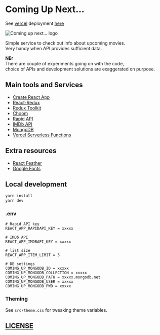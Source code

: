 # Coming Up Next...

See [vercel](https://vercel.com/) deployment [here](https://coming-up-next.vercel.app/)

![Coming up next... logo](https://res.cloudinary.com/wdybih/image/upload/v1634935739/favicons/android-chrome-192x192_gcvmga.png)

Simple service to check out info about upcoming movies.  
Very handy when API provides sufficient data.

**NB:**  
There are couple of experiments going on with the code,  
choice of APIs and development solutions are exaggerated on purpose.  

## Main tools and Services

- [Create React App](https://create-react-app.dev/)
- [React-Redux](https://react-redux.js.org/)
- [Redux Toolkit](https://redux-toolkit.js.org/)
- [Choom](https://www.npmjs.com/package/choom)
- [Rapid API](https://rapidapi.com/) 
- [IMDb API](https://imdb-api.com/api)
- [MongoDB](https://www.mongodb.com/)
- [Vercel Serverless Functions](https://vercel.com/)

## Extra resources

- [React Feather](https://feathericons.com/)
- [Google Fonts](https://fonts.google.com/)

## Local development

```sh
yarn install
yarn dev
```

### .env

```
# Rapid API key
REACT_APP_RAPIDAPI_KEY = xxxxx

# IMDb API
REACT_APP_IMDBAPI_KEY = xxxxx

# list size
REACT_APP_ITEM_LIMIT = 5

# DB settings
COMING_UP_MONGODB_ID = xxxxx
COMING_UP_MONGODB_COLLECTION = xxxxx
COMING_UP_MONGODB_PATH = xxxxx.mongodb.net
COMING_UP_MONGODB_USER = xxxxx
COMING_UP_MONGODB_PWD = xxxxx
```

### Theming

See `src/theme.css` for tweaking theme variables.

## [LICENSE](LICENSE)
